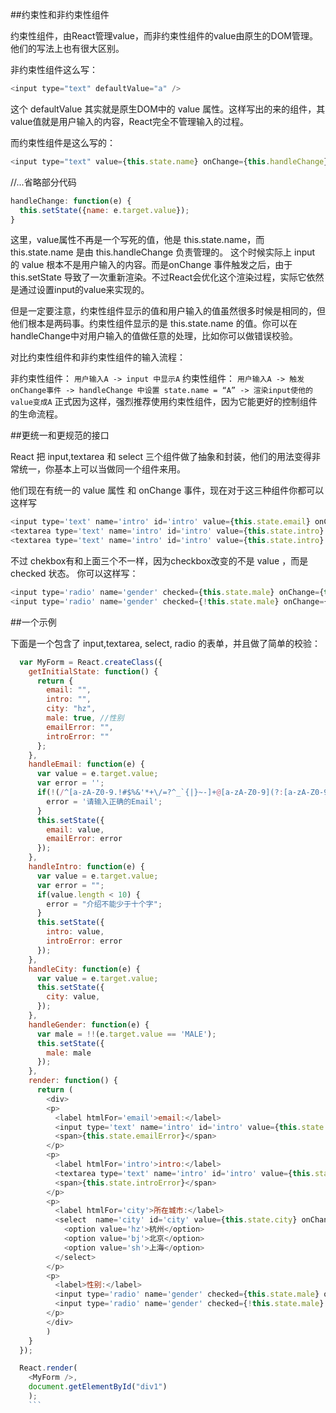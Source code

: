 ##约束性和非约束性组件

约束性组件，由React管理value，而非约束性组件的value由原生的DOM管理。 
他们的写法上也有很大区别。

非约束性组件这么写：
```javascript
<input type="text" defaultValue="a" />
```
这个 defaultValue 其实就是原生DOM中的 value 属性。这样写出的来的组件，其value值就是用户输入的内容，React完全不管理输入的过程。

而约束性组件是这么写的：
```javascript
<input type="text" value={this.state.name} onChange={this.handleChange} />
```
//...省略部分代码
```javascript
handleChange: function(e) {
  this.setState({name: e.target.value});
}
```
这里，value属性不再是一个写死的值，他是 this.state.name，而 this.state.name 是由 this.handleChange 负责管理的。 
这个时候实际上 input 的 value 根本不是用户输入的内容。而是onChange 事件触发之后，由于 this.setState 导致了一次重新渲染。不过React会优化这个渲染过程，实际它依然是通过设置input的value来实现的。

但是一定要注意，约束性组件显示的值和用户输入的值虽然很多时候是相同的，但他们根本是两码事。约束性组件显示的是 this.state.name 的值。你可以在handleChange中对用户输入的值做任意的处理，比如你可以做错误校验。

对比约束性组件和非约束性组件的输入流程：

非约束性组件： `用户输入A -> input 中显示A`
约束性组件： `用户输入A -> 触发onChange事件 -> handleChange 中设置 state.name = “A” -> 渲染input使他的value变成A`
正式因为这样，强烈推荐使用约束性组件，因为它能更好的控制组件的生命流程。

##更统一和更规范的接口

React 把 input,textarea 和 select 三个组件做了抽象和封装，他们的用法变得非常统一，你基本上可以当做同一个组件来用。

他们现在有统一的 value 属性 和 onChange 事件，现在对于这三种组件你都可以这样写
```javascript
<input type='text' name='intro' id='intro' value={this.state.email} onChange={this.handleEmail} />
<textarea type='text' name='intro' id='intro' value={this.state.intro} onChange={this.handleIntro} />
<textarea type='text' name='intro' id='intro' value={this.state.intro} onChange={this.handleIntro} />
```
不过 chekbox有和上面三个不一样，因为checkbox改变的不是 value ，而是 checked 状态。 
你可以这样写：
```javascript
<input type='radio' name='gender' checked={this.state.male} onChange={this.handleGender} value='MALE' />
<input type='radio' name='gender' checked={!this.state.male} onChange={this.handleGender} value='FEMALE' />
```
##一个示例

下面是一个包含了 input,textarea, select, radio 的表单，并且做了简单的校验：
```javascript
  var MyForm = React.createClass({
    getInitialState: function() {
      return {
        email: "",
        intro: "",
        city: "hz",
        male: true, //性别
        emailError: "",
        introError: ""
      };
    },
    handleEmail: function(e) {
      var value = e.target.value;
      var error = '';
      if(!(/^[a-zA-Z0-9.!#$%&'*+\/=?^_`{|}~-]+@[a-zA-Z0-9](?:[a-zA-Z0-9-]{0,61}[a-zA-Z0-9])?(?:\.[a-zA-Z0-9](?:[a-zA-Z0-9-]{0,61}[a-zA-Z0-9])?)*$/.test(value))) {
        error = '请输入正确的Email';
      }
      this.setState({
        email: value,
        emailError: error
      });
    },
    handleIntro: function(e) {
      var value = e.target.value;
      var error = "";
      if(value.length < 10) {
        error = "介绍不能少于十个字";
      }
      this.setState({
        intro: value,
        introError: error
      });
    },
    handleCity: function(e) {
      var value = e.target.value;
      this.setState({
        city: value,
      });
    },
    handleGender: function(e) {
      var male = !!(e.target.value == 'MALE');
      this.setState({
        male: male
      });
    },
    render: function() {
      return (
        <div>
        <p>
          <label htmlFor='email'>email:</label>
          <input type='text' name='intro' id='intro' value={this.state.email} onChange={this.handleEmail} />
          <span>{this.state.emailError}</span>
        </p>
        <p>
          <label htmlFor='intro'>intro:</label>
          <textarea type='text' name='intro' id='intro' value={this.state.intro} onChange={this.handleIntro} />
          <span>{this.state.introError}</span>
        </p>
        <p>
          <label htmlFor='city'>所在城市:</label>
          <select  name='city' id='city' value={this.state.city} onChange={this.handleCity}>
            <option value='hz'>杭州</option>
            <option value='bj'>北京</option>
            <option value='sh'>上海</option>
          </select>
        </p>
        <p>
          <label>性别:</label>
          <input type='radio' name='gender' checked={this.state.male} onChange={this.handleGender} value='MALE' />
          <input type='radio' name='gender' checked={!this.state.male} onChange={this.handleGender} value='FEMALE' />
        </p>
        </div>
        )
    }
  });

  React.render(
    <MyForm />,
    document.getElementById("div1")
    );
    ```
